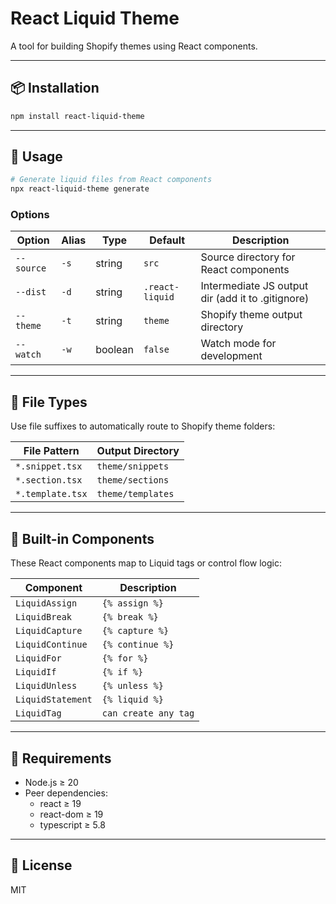 # React Liquid Theme

A tool for building Shopify themes using React components.

---

## 📦 Installation

```bash
npm install react-liquid-theme
```

---

## 🚀 Usage

```bash
# Generate liquid files from React components
npx react-liquid-theme generate
```

### Options

| Option     | Alias | Type    | Default         | Description                                       |
| ---------- | ----- | ------- | --------------- | ------------------------------------------------- |
| `--source` | `-s`  | string  | `src`           | Source directory for React components             |
| `--dist`   | `-d`  | string  | `.react-liquid` | Intermediate JS output dir (add it to .gitignore) |
| `--theme`  | `-t`  | string  | `theme`         | Shopify theme output directory                    |
| `--watch`  | `-w`  | boolean | `false`         | Watch mode for development                        |

---

## 📁 File Types

Use file suffixes to automatically route to Shopify theme folders:

| File Pattern     | Output Directory  |
| ---------------- | ----------------- |
| `*.snippet.tsx`  | `theme/snippets`  |
| `*.section.tsx`  | `theme/sections`  |
| `*.template.tsx` | `theme/templates` |

---

## 🧹 Built-in Components

These React components map to Liquid tags or control flow logic:

| Component         | Description          |
| ----------------- | -------------------- |
| `LiquidAssign`    | `{% assign %}`       |
| `LiquidBreak`     | `{% break %}`        |
| `LiquidCapture`   | `{% capture %}`      |
| `LiquidContinue`  | `{% continue %}`     |
| `LiquidFor`       | `{% for %}`          |
| `LiquidIf`        | `{% if %}`           |
| `LiquidUnless`    | `{% unless %}`       |
| `LiquidStatement` | `{% liquid %}`       |
| `LiquidTag`       | `can create any tag` |

---

## 🧪 Requirements

- Node.js ≥ 20
- Peer dependencies:
  - react ≥ 19
  - react-dom ≥ 19
  - typescript ≥ 5.8

---

## 📝 License

MIT
